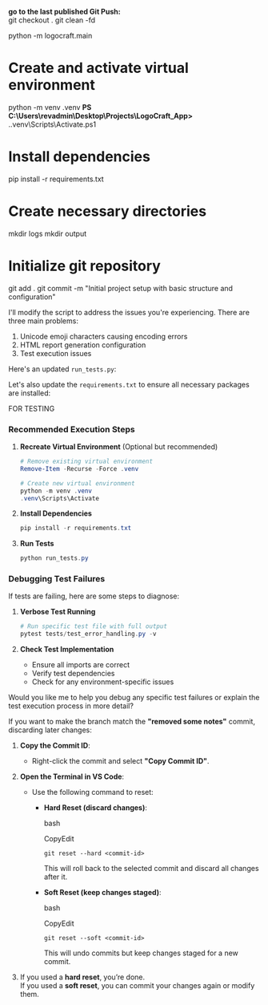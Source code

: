 

 **go to the last published Git Push:**  
git checkout .
git clean -fd

 
 python -m logocraft.main

# Create and activate virtual environment
python -m venv .venv
**PS C:\Users\revadmin\Desktop\Projects\LogoCraft_App>**
.\.venv\Scripts\Activate.ps1

# Install dependencies
pip install -r requirements.txt

# Create necessary directories
mkdir logs
mkdir output

# Initialize git repository
git add .
git commit -m "Initial project setup with basic structure and configuration"


I'll modify the script to address the issues you're experiencing. There are three main problems:

1. Unicode emoji characters causing encoding errors
2. HTML report generation configuration
3. Test execution issues

Here's an updated `run_tests.py`:

Let's also update the `requirements.txt` to ensure all necessary packages are installed:

FOR TESTING

### Recommended Execution Steps

1. **Recreate Virtual Environment** (Optional but recommended)
   ```powershell
   # Remove existing virtual environment
   Remove-Item -Recurse -Force .venv

   # Create new virtual environment
   python -m venv .venv
   .venv\Scripts\Activate
   ```

2. **Install Dependencies**
   ```powershell
   pip install -r requirements.txt
   ```

3. **Run Tests**
   ```powershell
   python run_tests.py
   ```

### Debugging Test Failures

If tests are failing, here are some steps to diagnose:

1. **Verbose Test Running**
   ```powershell
   # Run specific test file with full output
   pytest tests/test_error_handling.py -v
   ```

2. **Check Test Implementation**
   - Ensure all imports are correct
   - Verify test dependencies
   - Check for any environment-specific issues

Would you like me to help you debug any specific test failures or explain the test execution process in more detail?


If you want to make the branch match the **"removed some notes"** commit, discarding later changes:

1. **Copy the Commit ID**:
    
    - Right-click the commit and select **"Copy Commit ID"**.
2. **Open the Terminal in VS Code**:
    
    - Use the following command to reset:
        - **Hard Reset (discard changes)**:
            
            bash
            
            CopyEdit
            
            `git reset --hard <commit-id>`
            
            This will roll back to the selected commit and discard all changes after it.
        - **Soft Reset (keep changes staged)**:
            
            bash
            
            CopyEdit
            
            `git reset --soft <commit-id>`
            
            This will undo commits but keep changes staged for a new commit.
3. If you used a **hard reset**, you’re done.  
    If you used a **soft reset**, you can commit your changes again or modify them.